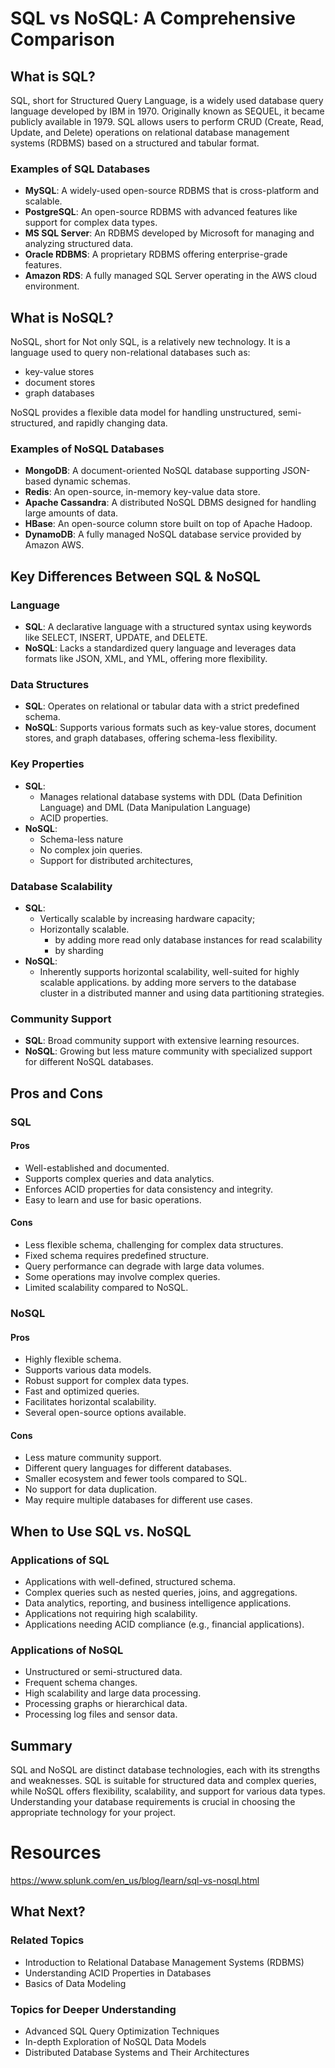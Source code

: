 # SQL vs NoSQL: A Comprehensive Comparison

## What is SQL?
SQL, short for Structured Query Language, is a widely used database query language developed by IBM in 1970. Originally known as SEQUEL, it became publicly available in 1979. SQL allows users to perform CRUD (Create, Read, Update, and Delete) operations on relational database management systems (RDBMS) based on a structured and tabular format.

### Examples of SQL Databases
- **MySQL**: A widely-used open-source RDBMS that is cross-platform and scalable.
- **PostgreSQL**: An open-source RDBMS with advanced features like support for complex data types.
- **MS SQL Server**: An RDBMS developed by Microsoft for managing and analyzing structured data.
- **Oracle RDBMS**: A proprietary RDBMS offering enterprise-grade features.
- **Amazon RDS**: A fully managed SQL Server operating in the AWS cloud environment.

## What is NoSQL?
NoSQL, short for Not only SQL, is a relatively new technology. It is a language used to query non-relational databases such as:
- key-value stores
- document stores
- graph databases

NoSQL provides a flexible data model for handling unstructured, semi-structured, and rapidly changing data.

### Examples of NoSQL Databases
- **MongoDB**: A document-oriented NoSQL database supporting JSON-based dynamic schemas.
- **Redis**: An open-source, in-memory key-value data store.
- **Apache Cassandra**: A distributed NoSQL DBMS designed for handling large amounts of data.
- **HBase**: An open-source column store built on top of Apache Hadoop.
- **DynamoDB**: A fully managed NoSQL database service provided by Amazon AWS.

## Key Differences Between SQL & NoSQL
### Language
- **SQL**: A declarative language with a structured syntax using keywords like SELECT, INSERT, UPDATE, and DELETE.
- **NoSQL**: Lacks a standardized query language and leverages data formats like JSON, XML, and YML, offering more flexibility.

### Data Structures
- **SQL**: Operates on relational or tabular data with a strict predefined schema.
- **NoSQL**: Supports various formats such as key-value stores, document stores, and graph databases, offering schema-less flexibility.

### Key Properties
- **SQL**:
	- Manages relational database systems with DDL (Data Definition Language) and DML (Data Manipulation Language)
	- ACID properties.
- **NoSQL**:
	- Schema-less nature
	- No complex join queries.
	- Support for distributed architectures,

### Database Scalability
- **SQL**:
	- Vertically scalable by increasing hardware capacity;
	- Horizontally scalable.
		- by adding more read only database instances for read scalability
		- by sharding
- **NoSQL**: 
	- Inherently supports horizontal scalability, well-suited for highly scalable applications. by adding more servers to the database cluster in a distributed manner and using data partitioning strategies.

### Community Support
- **SQL**: Broad community support with extensive learning resources.
- **NoSQL**: Growing but less mature community with specialized support for different NoSQL databases.

## Pros and Cons
### SQL
#### Pros
- Well-established and documented.
- Supports complex queries and data analytics.
- Enforces ACID properties for data consistency and integrity.
- Easy to learn and use for basic operations.

#### Cons
- Less flexible schema, challenging for complex data structures.
- Fixed schema requires predefined structure.
- Query performance can degrade with large data volumes.
- Some operations may involve complex queries.
- Limited scalability compared to NoSQL.

### NoSQL
#### Pros
- Highly flexible schema.
- Supports various data models.
- Robust support for complex data types.
- Fast and optimized queries.
- Facilitates horizontal scalability.
- Several open-source options available.

#### Cons
- Less mature community support.
- Different query languages for different databases.
- Smaller ecosystem and fewer tools compared to SQL.
- No support for data duplication.
- May require multiple databases for different use cases.

## When to Use SQL vs. NoSQL
### Applications of SQL
- Applications with well-defined, structured schema.
- Complex queries such as nested queries, joins, and aggregations.
- Data analytics, reporting, and business intelligence applications.
- Applications not requiring high scalability.
- Applications needing ACID compliance (e.g., financial applications).

### Applications of NoSQL
- Unstructured or semi-structured data.
- Frequent schema changes.
- High scalability and large data processing.
- Processing graphs or hierarchical data.
- Processing log files and sensor data.

## Summary
SQL and NoSQL are distinct database technologies, each with its strengths and weaknesses. SQL is suitable for structured data and complex queries, while NoSQL offers flexibility, scalability, and support for various data types. Understanding your database requirements is crucial in choosing the appropriate technology for your project.

# Resources
https://www.splunk.com/en_us/blog/learn/sql-vs-nosql.html

## What Next?
### Related Topics
- Introduction to Relational Database Management Systems (RDBMS)
- Understanding ACID Properties in Databases
- Basics of Data Modeling

### Topics for Deeper Understanding
- Advanced SQL Query Optimization Techniques
- In-depth Exploration of NoSQL Data Models
- Distributed Database Systems and Their Architectures
